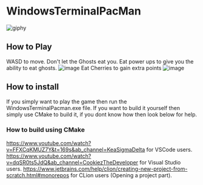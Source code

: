 # WindowsTerminalPacMan
![giphy](https://github.com/YousefMostafaFarouk/WindowsTerminalPacMan/assets/129290213/09b27721-e55e-4ab9-be24-e7bbf83d49b9)

## How to Play
WASD to move.
Don't let the Ghosts eat you.
Eat power ups to give you the ability to eat ghosts.
![image](https://github.com/YousefMostafaFarouk/WindowsTerminalPacMan/assets/129290213/e4f110e0-b03d-464d-90df-bec9b1b740ca)
Eat Cherries to gain extra points
![image](https://github.com/YousefMostafaFarouk/WindowsTerminalPacMan/assets/129290213/334f1260-c743-4f1f-83e0-ca3603026207)

## How to install
If you simply want to play the game then run the WindowsTerminalPacman.exe file.
If you want to build it yourself then simply use CMake to build it, if you dont know how then look below for help.

### How to build using CMake
https://www.youtube.com/watch?v=FFXCqKMUZ7Y&t=169s&ab_channel=KeaSigmaDelta for VSCode users.
https://www.youtube.com/watch?v=dqSR0ts5JdQ&ab_channel=CookiezTheDeveloper  for Visual Studio users.
https://www.jetbrains.com/help/clion/creating-new-project-from-scratch.html#monorepos for CLion users (Opening a project part).
